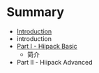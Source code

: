 # Summary

* [Introduction](README.md)
* introduction
* [Part I - Hiipack Basic](introduction)
   * 简介
* Part II - Hiipack Advanced

